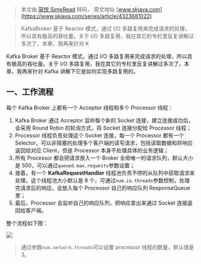 > 本文由 [简悦 SimpRead](http://ksria.com/simpread/) 转码， 原文地址 [www.skjava.com](https://www.skjava.com/series/article/4323681022)

> KafkaBroker 基于 Reactor 模式，通过 I/O 多路复用来完成请求的处理，所以具有极高的吞吐量。关于 I/O 多路复用，我在其它的专栏里反复讲解过多次了。本章，我再来针对 K

Kafka Broker 基于 Reactor 模式，通过 I/O 多路复用来完成请求的处理，所以具有极高的吞吐量。关于 I/O 多路复用，我在其它的专栏里反复讲解过多次了。本章，我再来针对 Kafka 讲解下它是如何实现多路复用的。

一、工作流程
------

每个 Kafka Broker 上都有一个 Acceptor 线程和多个 Processor 线程：

1.  Kafka Broker 通过 Acceptor 监听每个新的 Socket 连接，建立连接成功后，会采用 Round Robin 的轮询方式，将 Socket 连接分配给 Processor 线程；
2.  Processor 线程负责处理这个 Socket 连接，每一个 Processor 都有一个 Selector，可以非阻塞的处理多个客户端的读写请求，包括读取数据和将响应返回给对应 Client，但是 Processor 本身不处理具体的业务逻辑；
3.  所有 Processor 都会把请求放入一个 Broker 全局唯一的请求队列，默认大小是 500，可以通过`queued.max.requests`参数设置；
4.  接着，有一个 **KafkaRequestHandler** 线程池负责不停的从队列中获取请求来处理，这个线程池大小默认是 8 个，可通过`num.io.threads`参数控制，处理完请求后的响应，会放入每个 Processor 自己的响应队列 ResponseQueue 里；
5.  最后，Processor 会监听自己的响应队列，把响应拿出来通过 Socket 连接返回给客户端。

整个流程如下图：

![](http://image.skjava.com/article/series/kafka/202307312119375031.png)

> 通过参数`num.network.threads`可以设置 processor 线程的数量，默认值是 3。